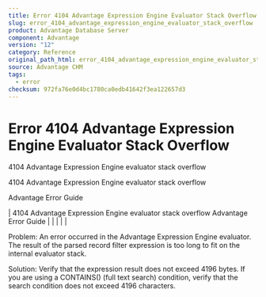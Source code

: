 ```yaml
---
title: Error 4104 Advantage Expression Engine Evaluator Stack Overflow
slug: error_4104_advantage_expression_engine_evaluator_stack_overflow
product: Advantage Database Server
component: Advantage
version: "12"
category: Reference
original_path_html: error_4104_advantage_expression_engine_evaluator_stack_overflow.htm
source: Advantage CHM
tags:
  - error
checksum: 972fa76e0d4bc1780ca0edb41642f3ea122657d3
---
```


# Error 4104 Advantage Expression Engine Evaluator Stack Overflow

4104 Advantage Expression Engine evaluator stack overflow

4104 Advantage Expression Engine evaluator stack overflow

Advantage Error Guide

| 4104 Advantage Expression Engine evaluator stack overflow  Advantage Error Guide |  |  |  |  |

Problem: An error occurred in the Advantage Expression Engine evaluator. The result of the parsed record filter expression is too long to fit on the internal evaluator stack.

Solution: Verify that the expression result does not exceed 4196 bytes. If you are using a CONTAINS() (full text search) condition, verify that the search condition does not exceed 4196 characters.
